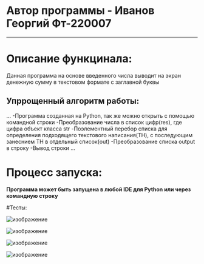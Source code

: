 # Автор программы - Иванов Георгий Фт-220007
____
# Описание функцинала:
Данная программа на основе введенного числа выводит на экран денежную сумму в текстовом формате с заглавной буквы
## Упррощенный алгоритм работы:
...
-Программа созданная на Python, так же можно открыть с помощью командной строки
-Преобразование числа в список цифр(res), где цифра объект класса str
-Поэлементный перебор списка для определения подходящего текстового написания(ТН), с последующим занеснием ТН в отдельный список(out)
-Преобразование списка output в строку
-Вывод строки
...
# Процесс запуска:
**Программа может быть запущена в любой IDE для Python или через командную строку**

#Тесты:

![изображение](https://github.com/gagashmina/Homework-4/assets/119807588/d6867374-e01a-48b5-868e-f6aedbbb9dbe)

![изображение](https://github.com/gagashmina/Homework-4/assets/119807588/39ca9ec9-5868-4a7b-af26-b1f2b26f8810)

![изображение](https://github.com/gagashmina/Homework-4/assets/119807588/6abdb604-a997-4c2b-a702-2d2e4f7c7376)

![изображение](https://github.com/gagashmina/Homework-4/assets/119807588/dcd12270-c7dc-4c11-af7f-4aa77da64d8a)

